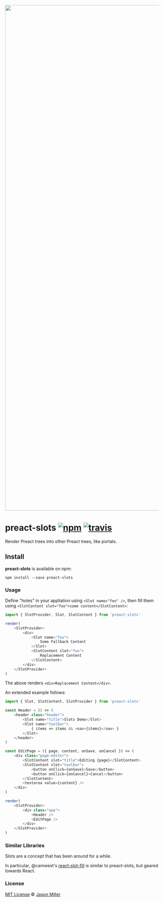 <div align="center">
    <img align="center" src="https://i.imgur.com/8b1gCrF.jpg" width="1650">
</div>

# preact-slots [![npm](https://img.shields.io/npm/v/preact-slots.svg?style=flat)](https://www.npmjs.org/package/preact-slots) [![travis](https://travis-ci.org/developit/preact-slots.svg?branch=master)](https://travis-ci.org/developit/preact-slots)

Render Preact trees into other Preact trees, like portals.


## Install

**preact-slots** is available on npm:

`npm install --save preact-slots`


### Usage

Define "holes" in your appliation using `<Slot name="foo" />`,
then fill them using `<SlotContent slot="foo">some content</SlotContent>`:

```js
import { SlotProvider, Slot, SlotContent } from 'preact-slots'

render(
    <SlotProvider>
        <div>
            <Slot name="foo">
                Some Fallback Content
            </Slot>
            <SlotContent slot="foo">
                Replacement Content
            </SlotContent>
        </div>
    </SlotProvider>
)
```

The above renders `<div>Replacement Content</div>`.

An extended example follows:

```js
import { Slot, SlotContent, SlotProvider } from 'preact-slots'

const Header = () => (
    <header class="header">
        <Slot name="title">Slots Demo</Slot>
        <Slot name="toolbar">
            { items => items && <nav>{items}</nav> }
        </Slot>
    </header>
)

const EditPage = ({ page, content, onSave, onCancel }) => (
    <div class="page-editor">
        <SlotContent slot="title">Editing {page}</SlotContent>
        <SlotContent slot="toolbar">
            <button onClick={onSave}>Save</button>
            <button onClick={onCancel}>Cancel</button>
        </SlotContent>
        <textarea value={content} />
    </div>
)

render(
    <SlotProvider>
        <div class="app">
            <Header />
            <EditPage />
        </div>
    </SlotProvider>
)
```


### Similar Libraries

Slots are a concept that has been around for a while.

In particular, @camwest's [react-slot-fill](https://github.com/camwest/react-slot-fill) is similar to preact-slots, but geared towards React.


### License

[MIT License](https://oss.ninja/mit/developit) © [Jason Miller](https://jasonformat.com)
